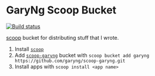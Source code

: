 # GaryNg Scoop Bucket

[![Build status](https://ci.appveyor.com/api/projects/status/gaqee98hp8i20cin?svg=true)](https://ci.appveyor.com/project/garyng/scoop-garyng)

[scoop](https://scoop.sh/) bucket for distributing stuff that I wrote.

1. Install [`scoop`](https://scoop.sh/)
1. Add [`scoop-garyng`](https://github.com/garyng/scoop-garyng/) bucket with `scoop bucket add garyng https://github.com/garyng/scoop-garyng.git`
1. Install apps with `scoop install <app name>`
